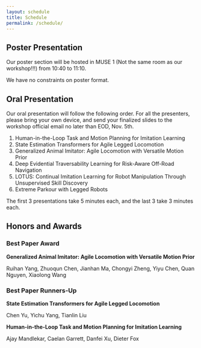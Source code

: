 ```yaml
---
layout: schedule
title: Schedule
permalink: /schedule/
---
```

## Poster Presentation

Our poster section will be hosted in MUSE 1 (Not the same room as our workshop!!!) from 10:40 to 11:10. 

We have no constraints on poster format.


## Oral Presentation

Our oral presentation will follow the following order. For all the presenters, please bring your own device, and send your finalized slides to the workshop official email no later than EOD, Nov. 5th. 

1. Human-in-the-Loop Task and Motion Planning for Imitation Learning
2. State Estimation Transformers for Agile Legged Locomotion
3. Generalized Animal Imitator: Agile Locomotion with Versatile Motion Prior
4. Deep Evidential Traversability Learning for Risk-Aware Off-Road Navigation
5. LOTUS: Continual Imitation Learning for Robot Manipulation Through Unsupervised Skill Discovery
6. Extreme Parkour with Legged Robots

The first 3 presentations take 5 minutes each, and the last 3 take 3 minutes each.

## Honors and Awards

### Best Paper Award
**Generalized Animal Imitator: Agile Locomotion with Versatile Motion Prior**

Ruihan Yang, Zhuoqun Chen, Jianhan Ma, Chongyi Zheng, Yiyu Chen, Quan Nguyen, Xiaolong Wang 

### Best Paper Runners-Up
**State Estimation Transformers for Agile Legged Locomotion**

Chen Yu, Yichu Yang, Tianlin Liu

**Human-in-the-Loop Task and Motion Planning for Imitation Learning**

Ajay Mandlekar, Caelan Garrett, Danfei Xu, Dieter Fox




